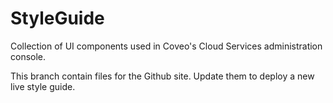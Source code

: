 # StyleGuide
Collection of UI components used in Coveo's Cloud Services administration console.

This branch contain files for the Github site. Update them to deploy a new live style guide.

